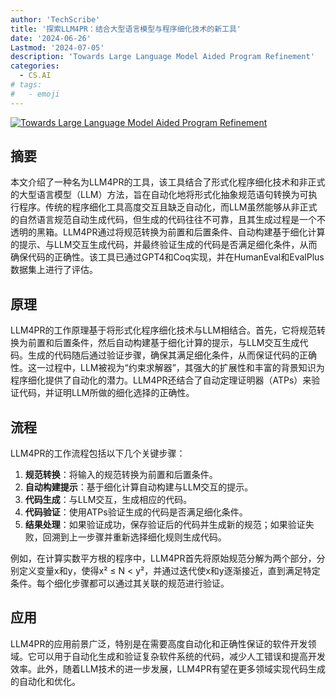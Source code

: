 ```yaml
---
author: 'TechScribe'
title: '探索LLM4PR：结合大型语言模型与程序细化技术的新工具'
date: '2024-06-26'
Lastmod: '2024-07-05'
description: 'Towards Large Language Model Aided Program Refinement'
categories:
  - CS.AI
# tags:
#   - emoji
---
```


[![Towards Large Language Model Aided Program Refinement](https://arxiv-research-1301205113.cos.ap-guangzhou.myqcloud.com/images/2406.18616v1.pdf_0.jpg)](https://arxiv.org/abs/2406.18616v1)

## 摘要

本文介绍了一种名为LLM4PR的工具，该工具结合了形式化程序细化技术和非正式的大型语言模型（LLM）方法，旨在自动化地将形式化抽象规范语句转换为可执行程序。传统的程序细化工具高度交互且缺乏自动化，而LLM虽然能够从非正式的自然语言规范自动生成代码，但生成的代码往往不可靠，且其生成过程是一个不透明的黑箱。LLM4PR通过将规范转换为前置和后置条件、自动构建基于细化计算的提示、与LLM交互生成代码，并最终验证生成的代码是否满足细化条件，从而确保代码的正确性。该工具已通过GPT4和Coq实现，并在HumanEval和EvalPlus数据集上进行了评估。<!--more-->

## 原理

LLM4PR的工作原理基于将形式化程序细化技术与LLM相结合。首先，它将规范转换为前置和后置条件，然后自动构建基于细化计算的提示，与LLM交互生成代码。生成的代码随后通过验证步骤，确保其满足细化条件，从而保证代码的正确性。这一过程中，LLM被视为“约束求解器”，其强大的扩展性和丰富的背景知识为程序细化提供了自动化的潜力。LLM4PR还结合了自动定理证明器（ATPs）来验证代码，并证明LLM所做的细化选择的正确性。

## 流程

LLM4PR的工作流程包括以下几个关键步骤：
1. **规范转换**：将输入的规范转换为前置和后置条件。
2. **自动构建提示**：基于细化计算自动构建与LLM交互的提示。
3. **代码生成**：与LLM交互，生成相应的代码。
4. **代码验证**：使用ATPs验证生成的代码是否满足细化条件。
5. **结果处理**：如果验证成功，保存验证后的代码并生成新的规范；如果验证失败，回溯到上一步骤并重新选择细化规则生成代码。

例如，在计算实数平方根的程序中，LLM4PR首先将原始规范分解为两个部分，分别定义变量x和y，使得x² ≤ N < y²，并通过迭代使x和y逐渐接近，直到满足特定条件。每个细化步骤都可以通过其关联的规范进行验证。

## 应用

LLM4PR的应用前景广泛，特别是在需要高度自动化和正确性保证的软件开发领域。它可以用于自动化生成和验证复杂软件系统的代码，减少人工错误和提高开发效率。此外，随着LLM技术的进一步发展，LLM4PR有望在更多领域实现代码生成的自动化和优化。